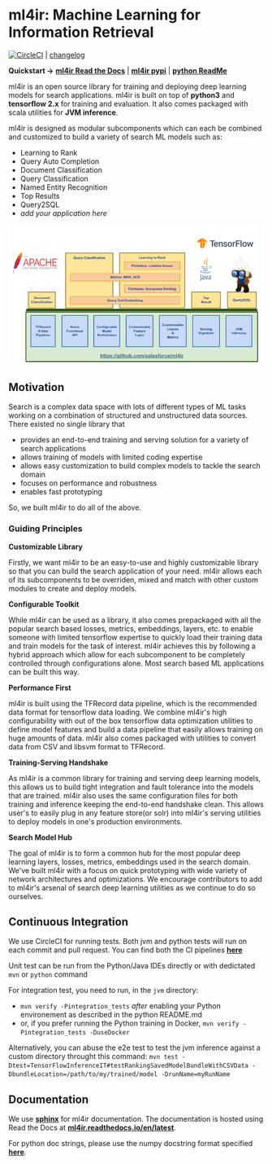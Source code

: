 # ml4ir: Machine Learning for Information Retrieval

[![CircleCI](https://circleci.com/gh/salesforce/ml4ir.svg?style=svg)](https://app.circleci.com/pipelines/github/salesforce/ml4ir) | [changelog](docs/source/misc/changelog.md)

**Quickstart &rarr;** **[ml4ir Read the Docs](https://ml4ir.readthedocs.io/en/latest/)** | **[ml4ir pypi](https://pypi.org/project/ml4ir/)** | **[python ReadMe](python/)**

ml4ir is an open source library for training and deploying deep learning models for search applications. ml4ir is built on top of **python3** and **tensorflow 2.x** for training and evaluation. It also comes packaged with scala utilities for **JVM inference**.

ml4ir is designed as modular subcomponents which can each be combined and customized to build a variety of search ML models such as:
* Learning to Rank
* Query Auto Completion
* Document Classification
* Query Classification
* Named Entity Recognition
* Top Results
* Query2SQL
* *add your application here*
  
![ml4ir](docs/source/_static/ml4ir.png)


## Motivation
Search is a complex data space with lots of different types of ML tasks working on a combination of structured and unstructured data sources. There existed no single library that
* provides an end-to-end training and serving solution for a variety of search applications
* allows training of models with limited coding expertise
* allows easy customization to build complex models to tackle the search domain
* focuses on performance and robustness
* enables fast prototyping

So, we built ml4ir to do all of the above. 

### Guiding Principles
**Customizable Library**

Firstly, we want ml4ir to be an easy-to-use and highly customizable library so that you can build the search application of your need. ml4ir allows each of its subcomponents to be overriden, mixed and match with other custom modules to create and deploy models.

**Configurable Toolkit**

While ml4ir can be used as a library, it also comes prepackaged with all the popular search based losses, metrics, embeddings, layers, etc. to enable someone with limited tensorflow expertise to quickly load their training data and train models for the task of interest. ml4ir achieves this by following a hybrid approach which allow for each subcomponent to be completely controlled through configurations alone. Most search based ML applications can be built this way. 

**Performance First**

ml4ir is built using the TFRecord data pipeline, which is the recommended data format for tensorflow data loading. We combine ml4ir's high configurability with out of the box tensorflow data optimization utilities to define model features and build a data pipeline that easily allows training on huge amounts of data. ml4ir also comes packaged with utilities to convert data from CSV and libsvm format to TFRecord.

**Training-Serving Handshake**

As ml4ir is a common library for training and serving deep learning models, this allows us to build tight integration and fault tolerance into the models that are trained. ml4ir also uses the same configuration files for both training and inference keeping the end-to-end handshake clean. This allows user's to easily plug in any feature store(or solr) into ml4ir's serving utilities to deploy models in one's production environments.

**Search Model Hub**

The goal of ml4ir is to form a common hub for the most popular deep learning layers, losses, metrics, embeddings used in the search domain. We've built ml4ir with a focus on quick prototyping with wide variety of network architectures and optimizations. We encourage contributors to add to ml4ir's arsenal of search deep learning utilities as we continue to do so ourselves.

## Continuous Integration 

We use CircleCI for running tests. Both jvm and python tests will run on each commit and pull request. You can find both the CI pipelines **[here](https://app.circleci.com/pipelines/github/salesforce/ml4ir)**

Unit test can be run from the Python/Java IDEs directly or with dedictated `mvn` or `python` command

For integration test, you need to run, in the `jvm` directory:
* `mvn verify -Pintegration_tests` *after* enabling your Python environement as described in the python README.md
* or, if you prefer running the Python training in Docker, `mvn verify -Pintegration_tests -DuseDocker`


Alternatively, you can abuse the e2e test to test the jvm inference against a custom directory throught this command:
`mvn test -Dtest=TensorFlowInferenceIT#testRankingSavedModelBundleWithCSVData -DbundleLocation=/path/to/my/trained/model -DrunName=myRunName`


## Documentation

We use **[sphinx](https://www.sphinx-doc.org/en/master/)** for ml4ir documentation. The documentation is hosted using Read the Docs at **[ml4ir.readthedocs.io/en/latest](https://ml4ir.readthedocs.io/en/latest/)**.

For python doc strings, please use the numpy docstring format specified **[here](https://numpydoc.readthedocs.io/en/latest/format.html)**.
